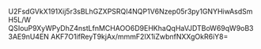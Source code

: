 U2FsdGVkX191Xij5r3sBLhGZXPSRQI4NQP1V6Nzep05r3py1GNYHiwAsdSmH5L/W
QSIouP9XyWPyDhZ4nstLfnMCHAOO6D9EHKhaQqHaVJDTBoW69qW9oB33AE9nU4EN
AKF7O1ifReyT9kjAx/mmmF2IX1iZwbnfNXXgOkR6iY8=
